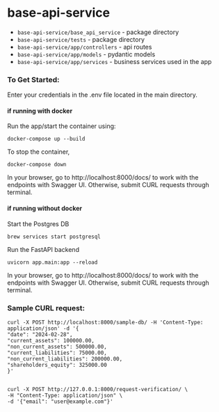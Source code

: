 # base-api-service
- `base-api-service/base_api_service` - package directory
- `base-api-service/tests` - package directory
- `base-api-service/app/controllers` - api routes
- `base-api-service/app/models` - pydantic models
- `base-api-service/app/services` - business services used in the app

### To Get Started:

Enter your credentials in the .env file located in the main directory.

#### if running with docker
Run the app/start the container using: 
    
    docker-compose up --build

To stop the container,
    
    docker-compose down

In your browser, go to http://localhost:8000/docs/ to work with the endpoints with Swagger UI. Otherwise, submit CURL requests through terminal. 

#### if running without docker
Start the Postgres DB
    
    brew services start postgresql

Run the FastAPI backend

    uvicorn app.main:app --reload

In your browser, go to http://localhost:8000/docs/ to work with the endpoints with Swagger UI. Otherwise, submit CURL requests through terminal. 


### Sample CURL request:

    curl -X POST http://localhost:8000/sample-db/ -H 'Content-Type: application/json' -d '{
    "date": "2024-02-28",
    "current_assets": 100000.00,
    "non_current_assets": 500000.00,
    "current_liabilities": 75000.00,
    "non_current_liabilities": 200000.00,
    "shareholders_equity": 325000.00
    }'


    curl -X POST http://127.0.0.1:8000/request-verification/ \
    -H "Content-Type: application/json" \
    -d '{"email": "user@example.com"}'
